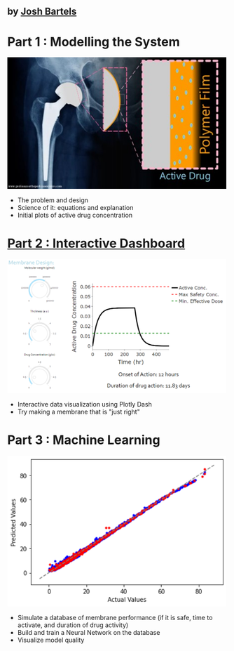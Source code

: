 
## by [Josh Bartels](https://www.linkedin.com/in/joshua-bartels-756309138/)


# Part 1 : Modelling the System

<img src="/images/Film_Design.jpg" width = 500>

- The problem and design
- Science of it: equations and explanation
- Initial plots of active drug concentration


# [Part 2 : Interactive Dashboard](https://delayed-drug-release-app.onrender.com)

<img src="/images/example_plot2.png" width="500">

- Interactive data visualization using Plotly Dash
- Try making a membrane that is "just right"


# Part 3 : Machine Learning

 <img src="/images/SimFIlm_actual_vs_pred.png" width="500">
 
- Simulate a database of membrane performance (if it is safe, time to activate, and duration of drug activity) 
- Build and train a Neural Network on the database
- Visualize model quality
